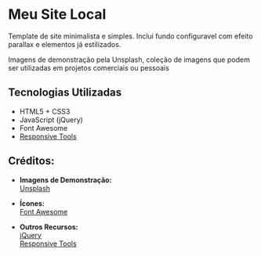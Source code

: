# Meu Site Local

Template de site minimalista e simples. Inclui fundo configuravel 
com efeito parallax e elementos já estilizados.

Imagens de demonstração pela Unsplash, coleção de imagens que podem
ser utilizadas em projetos comerciais ou pessoais 
## Tecnologias Utilizadas

- HTML5 + CSS3
- JavaScript (jQuery)
- Font Awesome
- [Responsive Tools](https://github.com/ajlkn/responsive-tools)
  
## Créditos:

- **Imagens de Demonstração:**  
  [Unsplash](https://unsplash.com)

- **Ícones:**  
  [Font Awesome](https://fontawesome.com)

- **Outros Recursos:**  
  [jQuery](https://jquery.com)  
  [Responsive Tools](https://github.com/ajlkn/responsive-tools)
